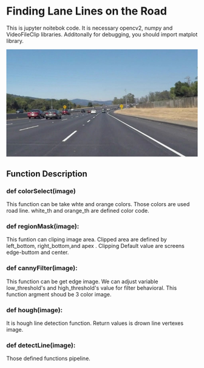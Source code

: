 # Finding Lane Lines on the Road

This is jupyter noitebok code. It is necessary opencv2, numpy and VideoFileClip libraries. Additonally for debugging, you should import matplot library.

![Alt text](/test.jpg)

## Function Description
### def colorSelect(image)  
This function can be take whte and orange colors. Those colors are used road line. white_th and orange_th are defined color code.

### def regionMask(image):  
This funtion can cliping image area. Clipped area are defined by left_bottom, right_bottom,and apex .
Clipping Default value are screens edge-buttom and center.

### def cannyFilter(image):  
This function can be get edge image. We can adjust variable low_threshold's and  high_threshold's  value for filter behavioral.
This function argment shoud be 3 color image.

### def hough(image):  
It is hough line detection function. Return values is drown line vertexes image. 


### def detectLine(image):  
Those defined functions pipeline.





